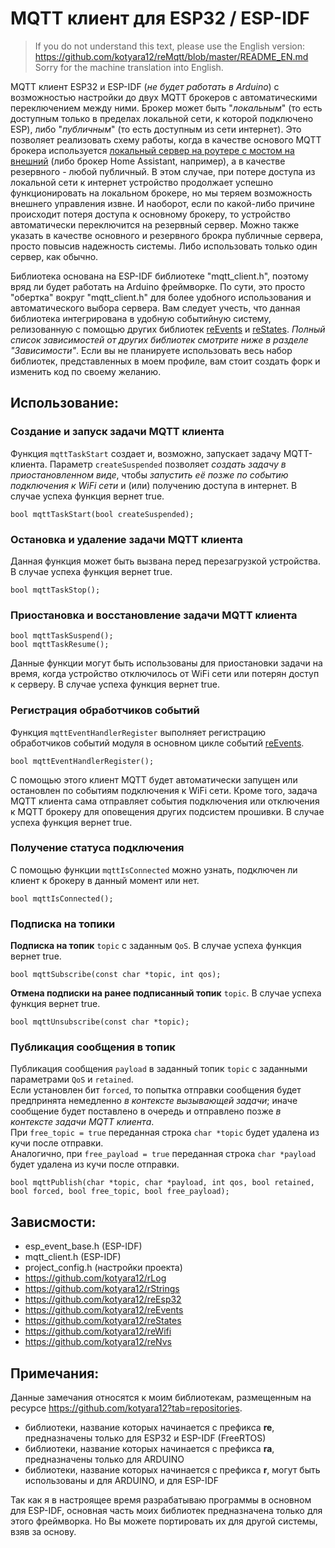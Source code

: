 # MQTT клиент для ESP32 / ESP-IDF

> If you do not understand this text, please use the English version: <br/>https://github.com/kotyara12/reMqtt/blob/master/README_EN.md <br/>Sorry for the machine translation into English.


MQTT клиент ESP32 и ESP-IDF (_не будет работать в Arduino_) с возможностью настройки до двух MQTT брокеров с автоматическими переключением между ними. Брокер может быть "_локальным_" (то есть доступным только в пределах локальной сети, к которой подключено ESP), либо "_публичным_" (то есть доступным из сети интернет). Это позволяет реализовать схему работы, когда в качестве основого MQTT брокера используется [локальный сервер на роутере с мостом на внешний](https://kotyara12.ru/pubs/iot/keenetic-mqtt/) (либo брокер Home Assistant, например), а в качестве резервного - любой публичный. В этом случае, при потере доступа из локальной сети к интернет устройство продолжает успешно функционировать на локальном брокере, но мы теряем возможность внешнего управления извне. И наоборот, если по какой-либо причине происходит потеря доступа к основному брокеру, то устройство автоматически переключится на резервный сервер. Можно также указать в качестве основного и резервного брокра публичные сервера, просто повысив надежность системы. Либо использовать только один сервер, как обычно.

Библиотека основана на ESP-IDF библиотеке "mqtt_client.h", поэтому вряд ли будет работать на Arduino фреймворке. По сути, это просто "обертка" вокруг "mqtt_client.h" для более удобного использования и автоматического выбора сервера. Вам следует учесть, что данная библиотека интегрирована в удобную событийную систему, релизованную с помощью других библиотек [reEvents](https://github.com/kotyara12/reEvents) и [reStates](https://github.com/kotyara12/reStates). _Полный список зависимостей от других библиотек смотрите ниже в разделе "Зависимости"_. Если вы не планируете использовать весь набор библиотек, представленных в моем профиле, вам стоит создать форк и изменить код по своему желанию.

## Использование:

### Создание и запуск задачи MQTT клиента
Функция ```mqttTaskStart``` создает и, возможно, запускает задачу MQTT-клиента. Параметр ```createSuspended``` позволяет _создать задачу в приостановленном виде_, чтобы _запустить её позже по событию подключения к WiFi сети_ и (или) получению доступа в интернет. В случае успеха функция вернет true.
```
bool mqttTaskStart(bool createSuspended);
```
### Остановка и удаление задачи MQTT клиента
Данная функция может быть вызвана перед перезагрузкой устройства. В случае успеха функция вернет true.
```
bool mqttTaskStop();
```

### Приостановка и восстановление задачи MQTT клиента
```
bool mqttTaskSuspend();
bool mqttTaskResume();
```
Данные функции могут быть использованы для приостановки задачи на время, когда устройство отключилось от WiFi сети или потерян доступ к серверу. В случае успеха функция вернет true.

### Регистрация обработчиков событий 
Функция ```mqttEventHandlerRegister``` выполняет регистрацию обработчиков событий модуля в основном цикле событий [reEvents](https://github.com/kotyara12/reEvents). 
```
bool mqttEventHandlerRegister();
```
С помощью этого клиент MQTT будет автоматически запущен или остановлен по событиям подключения к WiFi сети. Кроме того, задача MQTT клиента сама отправляет события подключения или отключения к MQTT брокеру для оповещения других подсистем прошивки. В случае успеха функция вернет true.

### Получение статуса подключения
С помощью функции ```mqttIsConnected``` можно узнать, подключен ли клиент к брокеру в данный момент или нет.
```
bool mqttIsConnected();
```

### Подписка на топики
**Подписка на топик** ```topic``` с заданным ```QoS```. В случае успеха функция вернет true.
```
bool mqttSubscribe(const char *topic, int qos);
```

**Отмена подписки на ранее подписанный топик** ```topic```. В случае успеха функция вернет true.
```
bool mqttUnsubscribe(const char *topic);
```

### Публикация сообщения в топик
Публикация сообщения ```payload``` в заданный топик ```topic``` с заданными параметрами ```QoS``` и ```retained```.<br/>
Если установлен бит ```forced```, то попытка отправки сообщения будет предпринята немедленно _в контексте вызывающей задачи_; иначе сообщение будет поставлено в очередь и отправлено позже _в контексте задачи MQTT клиента_.<br/>
При ```free_topic = true``` переданная строка ```char *topic``` будет удалена из кучи после отправки.<br/>
Аналогично, при ```free_payload = true``` переданная строка ```char *payload``` будет удалена из кучи после отправки.<br/>
```
bool mqttPublish(char *topic, char *payload, int qos, bool retained, bool forced, bool free_topic, bool free_payload);
```

## Зависмости:
  - esp_event_base.h (ESP-IDF)
  - mqtt_client.h (ESP-IDF)
  - project_config.h (настройки проекта)
  - https://github.com/kotyara12/rLog
  - https://github.com/kotyara12/rStrings
  - https://github.com/kotyara12/reEsp32
  - https://github.com/kotyara12/reEvents
  - https://github.com/kotyara12/reStates
  - https://github.com/kotyara12/reWifi
  - https://github.com/kotyara12/reNvs

## Примечания:
Данные замечания относятся к моим библиотекам, размещенным на ресурсе https://github.com/kotyara12?tab=repositories.

- библиотеки, название которых начинается с префикса **re**, предназначены только для ESP32 и ESP-IDF (FreeRTOS)
- библиотеки, название которых начинается с префикса **ra**, предназначены только для ARDUINO
- библиотеки, название которых начинается с префикса **r**, могут быть использованы и для ARDUINO, и для ESP-IDF

Так как я в настроящее время разрабатываю программы в основном для ESP-IDF, основная часть моих библиотек предназначена только для этого фреймворка. Но Вы можете портировать их для другой системы, взяв за основу.
